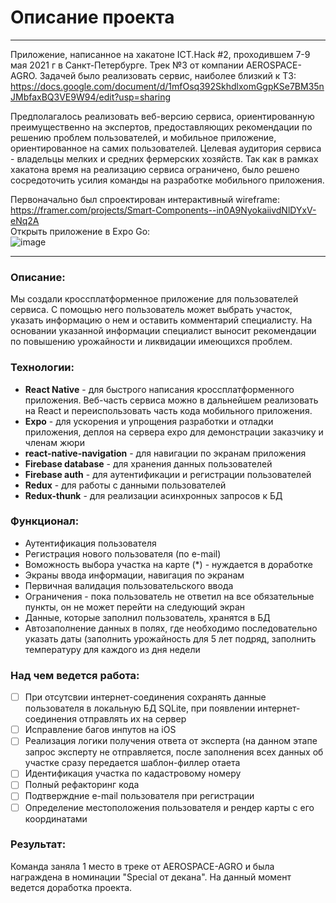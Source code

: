 # Описание проекта
---
Приложение, написанное на хакатоне ICT.Hack #2, проходившем 7-9 мая 2021 г в Санкт-Петербурге. 
Трек №3 от компании AEROSPACE-AGRO. Задачей было реализовать сервис, наиболее близкий к ТЗ:
https://docs.google.com/document/d/1mfOsq392SkhdlxomGgpKSe7BM35nJMbfaxBQ3VE9W94/edit?usp=sharing
<br/>

Предполагалось реализовать веб-версию сервиса, ориентированную преимущественно на экспертов, предоставляющих рекомендации по решению проблем пользователей, и мобильное приложение, ориентированное на самих пользователей. Целевая аудитория сервиса - владельцы мелких и средних фермерских хозяйств.
Так как в рамках хакатона время на реализацию сервиса ограничено, было решено сосредоточить усилия команды на разработке мобильного приложения.

Первоначально был спроектирован интерактивный wireframe:
<br/>
https://framer.com/projects/Smart-Components--in0A9NyokaiivdNlDYxV-eNq2A
<br/>
Открыть приложение в Expo Go: 
<br/>
![image](https://user-images.githubusercontent.com/58665351/118524569-f622c680-b746-11eb-99b9-74d7e366ac3f.png)

---
### Описание:

Мы создали кроссплатформенное приложение для пользователей сервиса. С помощью него пользователь может выбрать участок, указать информацию о нем и оставить комментарий специалисту. На основании указанной информации специалист выносит рекомендации по повышению урожайности и ликвидации имеющихся проблем.

### Технологии:

- **React Native**  - для быстрого написания кроссплатформенного приложения. Веб-часть сервиса можно в дальнейшем реализовать на React и переиспользовать часть кода мобильного приложения.
- **Expo** - для ускорения и упрощения разработки и отладки приложения, деплоя на сервера expo для демонстрации заказчику и членам жюри
- **react-native-navigation** - для навигации по экранам приложения
- **Firebase database** - для хранения данных пользователей
- **Firebase auth** - для аутентификации и регистрации пользователей 
- **Redux** - для работы с данными пользователей
- **Redux-thunk** - для реализации асинхронных запросов к БД

### Функционал:

- Аутентификация пользователя
- Регистрация нового пользователя (по e-mail)
- Воможность выбора участка на карте (*) - нуждается в доработке
- Экраны ввода информации, навигация по экранам 
- Первичная валидация пользовательского ввода
- Ограничения - пока пользователь не ответил на все обязательные пункты, он не может перейти на следующий экран
- Данные, которые заполнил пользователь, хранятся в БД
- Автозаполнение данных в полях, где необходимо последовательно указать даты (заполнить урожайность для 5 лет подряд, заполнить температуру для каждого из дня недели

### Над чем ведется работа:

- [ ] При отсутсвии интернет-соединения сохранять данные пользователя в локальную БД SQLite, при появлении интернет-соединения отправлять их на сервер
- [ ] Исправление багов инпутов на iOS
- [ ] Реализация логики получения ответа от эксперта (на данном этапе запрос эксперту не отправляется, после заполнения всех данных об участке сразу передается шаблон-филлер отаета
- [ ] Идентификация участка по кадастровому номеру
- [ ] Полный рефакторинг кода
- [ ] Подтверждние e-mail пользователя при регистрации
- [ ] Определение местоположения пользователя и рендер карты с его координатами

### Результат:

Команда заняла 1 место в треке от AEROSPACE-AGRO и была награждена в номинации "Special от декана". 
На данный момент ведется доработка проекта.

